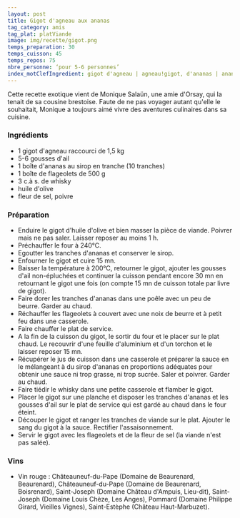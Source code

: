 ```yaml
---
layout: post
title: Gigot d'agneau aux ananas
tag_category: amis
tag_plat: platViande
image: img/recette/gigot.png
temps_preparation: 30
temps_cuisson: 45
temps_repos: 75
nbre_personne: ‘pour 5-6 personnes’
index_motClefIngredient: gigot d'agneau | agneau!gigot, d'ananas | ananas, flageolet
---
```

Cette recette exotique vient de Monique Salaün, une amie d'Orsay, qui la tenait de sa cousine brestoise. Faute de ne pas voyager autant qu'elle le souhaitait, Monique a toujours aimé vivre des aventures culinaires dans sa cuisine.

### Ingrédients
* 1 gigot d'agneau raccourci de 1,5 kg
* 5-6 gousses d'ail
* 1 boîte d'ananas au sirop en tranche (10 tranches)
* 1 boîte de flageolets de 500 g
* 3 c.à s. de whisky
* huile d'olive
* fleur de sel, poivre


### Préparation
* Enduire le gigot d'huile d'olive et bien masser la pièce de viande. Poivrer mais ne pas saler. Laisser reposer au moins 1 h.
* Préchauffer le four à 240°C.
* Egoutter les tranches d'ananas et conserver le sirop.
* Enfourner le gigot et cuire 15 mn.
* Baisser la température à 200°C, retourner le gigot, ajouter les gousses d'ail non-épluchées et continuer la cuisson pendant encore 30 mn en retournant le gigot une fois (on compte 15 mn de cuisson totale par livre de gigot).
* Faire dorer les tranches d'ananas dans une poêle avec un peu de beurre. Garder au chaud.
* Réchauffer les flageolets à couvert avec une noix de beurre et à petit feu dans une casserole.
* Faire chauffer le plat de service.
* A la fin de la cuisson du gigot, le sortir du four et le placer sur le plat chaud. Le recouvrir d'une feuille d'aluminium et d'un torchon et le laisser reposer 15 mn.
* Récupérer le jus de cuisson dans une casserole et préparer la sauce en le mélangeant à du sirop d'ananas en proportions adéquates pour obtenir une sauce ni trop grasse, ni trop sucrée. Saler et poivrer. Garder au chaud.
* Faire tiédir le whisky dans une petite casserole et flamber le gigot.
* Placer le gigot sur une planche et disposer les tranches d'ananas et les gousses d'ail sur le plat de service qui est gardé au chaud dans le four éteint.
* Découper le gigot et ranger les tranches de viande sur le plat. Ajouter le sang du gigot à la sauce. Rectifier l'assaisonnement.
* Servir le gigot avec les flageolets et de la fleur de sel (la viande n'est pas salée).    


### Vins
* Vin rouge : Châteauneuf-du-Pape	(Domaine de Beaurenard,	Beaurenard), Châteauneuf-du-Pape (Domaine de Beaurenard, Boisrenard), Saint-Joseph (Domaine Château d'Ampuis,	Lieu-dit), Saint-Joseph (Domaine Louis Chèze, Les Anges), Pommard (Domaine Philippe Girard, Vieilles Vignes), Saint-Estèphe (Château Haut-Marbuzet).
